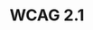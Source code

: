 ---
title: WCAG 2.1
description: "Keyboard Accessible"
url: https://www.w3.org/TR/WCAG21/#keyboard-accessible
---